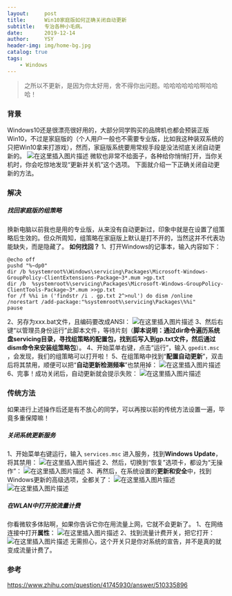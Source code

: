 ```yaml
---
layout:     post
title:      Win10家庭版如何正确关闭自动更新
subtitle:   专治各种小毛病。
date:       2019-12-14
author:     YSY
header-img: img/home-bg.jpg
catalog: true
tags:
    - Windows
---
```


> 之所以不更新，是因为你太好用，舍不得你出问题。哈哈哈哈哈哈啊哈哈哈！
### 背景
Windows10还是很漂亮很好用的，大部分同学购买的品牌机也都会预装正版Win10，不过是家庭版的（个人用户一般也不需要专业版，比如我这种装双系统的只把Win10拿来打游戏），然而，家庭版系统要用常规手段是没法彻底关闭自动更新的。
![在这里插入图片描述](https://imgconvert.csdnimg.cn/aHR0cHM6Ly90aW1nc2EuYmFpZHUuY29tL3RpbWc_aW1hZ2UmcXVhbGl0eT04MCZzaXplPWI5OTk5XzEwMDAwJnNlYz0xNTc2MzM0NzM1ODAxJmRpPTdhNTA2OWZiZGEyZWIzZjE0YzZkZGZlY2QxZDVkNzliJmltZ3R5cGU9MCZzcmM9aHR0cDovL3d3dy5wYy1mbHkuY29tL3VwbG9hZHMvYWxsaW1nLzE2MDYwNy8wWjMxMU0wM18xLmpwZw?x-oss-process=image/format,png)
微软也非常不给面子，各种给你悄悄打开，当你关机时，你会吃惊地发现“更新并关机”这个选项。
下面就介绍一下正确关闭自动更新的方法。
### 解决
##### 找回家庭版的组策略
换新电脑以前我也是用的专业版，从来没有自动更新过，印象中就是在设置了组策略后生效的。但众所周知，组策略在家庭版上默认是打不开的，当然这并不代表功能缺失，而是隐藏了。
**如何找回？**
1、打开Windows的记事本，输入内容如下：

```
@echo off
pushd "%~dp0"
dir /b %systemroot%\Windows\servicing\Packages\Microsoft-Windows-GroupPolicy-ClientExtensions-Package~3*.mum >gp.txt
dir /b  %systemroot%\servicing\Packages\Microsoft-Windows-GroupPolicy-ClientTools-Package~3*.mum >>gp.txt
for /f %%i in ('findstr /i . gp.txt 2^>nul') do dism /online /norestart /add-package:"%systemroot%\servicing\Packages\%%i"
pause
```
2、另存为xxx.bat文件，且编码要改成ANSI：
![在这里插入图片描述](https://img-blog.csdnimg.cn/20191214200221376.png?x-oss-process=image/watermark,type_ZmFuZ3poZW5naGVpdGk,shadow_10,text_aHR0cHM6Ly9ibG9nLmNzZG4ubmV0L3lzeTk1MDgwMw==,size_16,color_FFFFFF,t_70)
3、然后右键“以管理员身份运行”此脚本文件，等待片刻（**脚本说明：通过dir命令遍历系统盘servicing目录，寻找组策略的配置包，找到后写入到gp.txt文件，然后通过dism命令来安装组策略包**）。
4、开始菜单右键，点击“运行”，输入 `gpedit.msc` ，会发现，我们的组策略可以打开啦！
5、在组策略中找到“**配置自动更新**”，双击后将其禁用，顺便可以把“**自动更新检测频率**”也禁用掉：
![在这里插入图片描述](https://img-blog.csdnimg.cn/20191214200612183.png?x-oss-process=image/watermark,type_ZmFuZ3poZW5naGVpdGk,shadow_10,text_aHR0cHM6Ly9ibG9nLmNzZG4ubmV0L3lzeTk1MDgwMw==,size_16,color_FFFFFF,t_70)
6、完事！成功关闭后，自动更新就会提示失败：
![在这里插入图片描述](https://img-blog.csdnimg.cn/20191214201353940.png?x-oss-process=image/watermark,type_ZmFuZ3poZW5naGVpdGk,shadow_10,text_aHR0cHM6Ly9ibG9nLmNzZG4ubmV0L3lzeTk1MDgwMw==,size_16,color_FFFFFF,t_70)
### 传统方法
如果进行上述操作后还是有不放心的同学，可以再按以前的传统方法设置一遍，毕竟多重保障嘛！
##### 关闭系统更新服务
1、开始菜单右键运行，输入 `services.msc` 进入服务，找到**Windows Update**，将其禁用：
![在这里插入图片描述](https://img-blog.csdnimg.cn/20191214201124416.png?x-oss-process=image/watermark,type_ZmFuZ3poZW5naGVpdGk,shadow_10,text_aHR0cHM6Ly9ibG9nLmNzZG4ubmV0L3lzeTk1MDgwMw==,size_16,color_FFFFFF,t_70)
2、然后，切换到“恢复”选项卡，都设为“无操作”：
![在这里插入图片描述](https://img-blog.csdnimg.cn/20191214201211600.png?x-oss-process=image/watermark,type_ZmFuZ3poZW5naGVpdGk,shadow_10,text_aHR0cHM6Ly9ibG9nLmNzZG4ubmV0L3lzeTk1MDgwMw==,size_16,color_FFFFFF,t_70)
3、再然后，在系统设置的**更新和安全**中，找到Windows更新的高级选项，全都关了：
![在这里插入图片描述](https://img-blog.csdnimg.cn/20191214201452659.png?x-oss-process=image/watermark,type_ZmFuZ3poZW5naGVpdGk,shadow_10,text_aHR0cHM6Ly9ibG9nLmNzZG4ubmV0L3lzeTk1MDgwMw==,size_16,color_FFFFFF,t_70)
![在这里插入图片描述](https://img-blog.csdnimg.cn/2019121420154740.png?x-oss-process=image/watermark,type_ZmFuZ3poZW5naGVpdGk,shadow_10,text_aHR0cHM6Ly9ibG9nLmNzZG4ubmV0L3lzeTk1MDgwMw==,size_16,color_FFFFFF,t_70)
##### 在WLAN中打开按流量计费
你看微软多体贴啊，如果你告诉它你在用流量上网，它就不会更新了。
1、在网络连接中打开**属性**：
![在这里插入图片描述](https://img-blog.csdnimg.cn/20191214201845246.png?x-oss-process=image/watermark,type_ZmFuZ3poZW5naGVpdGk,shadow_10,text_aHR0cHM6Ly9ibG9nLmNzZG4ubmV0L3lzeTk1MDgwMw==,size_16,color_FFFFFF,t_70)
2、找到流量计费开关，把它打开：
![在这里插入图片描述](https://img-blog.csdnimg.cn/2019121420193537.png?x-oss-process=image/watermark,type_ZmFuZ3poZW5naGVpdGk,shadow_10,text_aHR0cHM6Ly9ibG9nLmNzZG4ubmV0L3lzeTk1MDgwMw==,size_16,color_FFFFFF,t_70)
无需担心，这个开关只是你对系统的宣告，并不是真的就变成流量计费了。
### 参考
https://www.zhihu.com/question/41745930/answer/510335896
